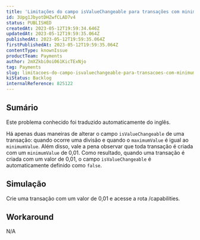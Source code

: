 ```yaml
---
title: 'Limitações do campo isValueChangeable para transações com minimumValue de 0,01'
id: 3Upg1JbyotDHZwfCLAD7v4
status: PUBLISHED
createdAt: 2023-05-12T19:59:34.646Z
updatedAt: 2023-05-12T19:59:35.064Z
publishedAt: 2023-05-12T19:59:35.064Z
firstPublishedAt: 2023-05-12T19:59:35.064Z
contentType: knownIssue
productTeam: Payments
author: 2mXZkbi0oi061KicTExNjo
tag: Payments
slug: limitacoes-do-campo-isvaluechangeable-para-transacoes-com-minimumvalue-de-001
kiStatus: Backlog
internalReference: 825122
---
```


## Sumário

<div class="alert alert-info">
  <p>Este problema conhecido foi traduzido automaticamente do inglês.</p>
</div>


Há apenas duas maneiras de alterar o campo `isValueChangeable` de uma transação: quando ocorre uma divisão e quando o `maximumValue` é igual ao `minimumValue`. Além disso, vale a pena observar que toda transação é criada com um `minimumValue` de 0,01. Como resultado, quando uma transação é criada com um valor de 0,01, o campo `isValueChangeable` é automaticamente definido como `false`.

## Simulação


Crie uma transação com um valor de 0,01 e acesse a rota /capabilities.



## Workaround


N/A





